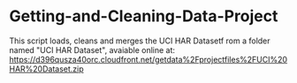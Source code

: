 Getting-and-Cleaning-Data-Project
=================================

This script loads, cleans and merges the UCI HAR Datasetf rom a folder named "UCI HAR Dataset", avaiable online at:
https://d396qusza40orc.cloudfront.net/getdata%2Fprojectfiles%2FUCI%20HAR%20Dataset.zip
